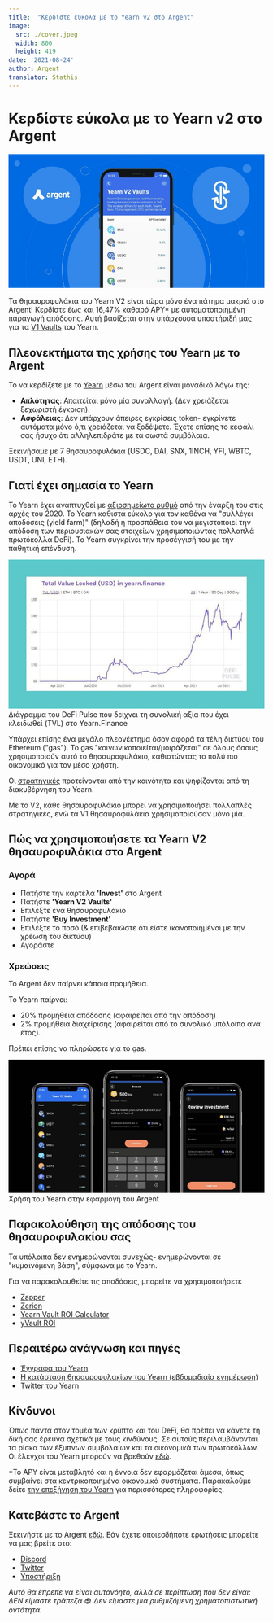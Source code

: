 ```yaml
---
title:  "Κερδίστε εύκολα με το Yearn v2 στο Argent"
image:
  src: ./cover.jpeg
  width: 800
  height: 419
date: '2021-08-24'
author: Argent
translator: Stathis
---
```


# Κερδίστε εύκολα με το Yearn v2 στο Argent

![](Image1.jpg?w=2064&h=1080)

Τα θησαυροφυλάκια του Yearn V2 είναι τώρα μόνο ένα πάτημα μακριά στο Argent! Κερδίστε έως και 16,47% καθαρό APY\* με αυτοματοποιημένη παραγωγή απόδοσης. Αυτή βασίζεται στην υπάρχουσα υποστήριξή μας για τα [V1 Vaults](https://www.argent.xyz/blog/yearn-vaults-in-argent/) του Yearn.

## **Πλεονεκτήματα της χρήσης του Yearn με το Argent**

Το να κερδίζετε με το [Yearn](https://yearn.finance/vaults) μέσω του Argent είναι μοναδικό λόγω της:

- **Απλότητας**: Απαιτείται μόνο μία συναλλαγή. (Δεν χρειάζεται ξεχωριστή έγκριση).
- **Ασφάλειας**: Δεν υπάρχουν άπειρες εγκρίσεις token- εγκρίνετε αυτόματα μόνο ό,τι χρειάζεται να ξοδέψετε. Έχετε επίσης το κεφάλι σας ήσυχο ότι αλληλεπιδράτε με τα σωστά συμβόλαια.

Ξεκινήσαμε με 7 θησαυροφυλάκια (USDC, DAI, SNX, 1INCH, YFI, WBTC, USDT, UNI, ETH).

## **Γιατί έχει σημασία το Yearn**

Το Yearn έχει αναπτυχθεί με [αξιοσημείωτο ρυθμό](https://defipulse.com/yearn.finance) από την έναρξή του στις αρχές του 2020. Το Yearn καθιστά εύκολο για τον καθένα να "συλλέγει αποδόσεις (yield farm)"  (δηλαδή η προσπάθεια του να μεγιστοποιεί την απόδοση των περιουσιακών σας στοιχείων χρησιμοποιώντας πολλαπλά πρωτόκολλα DeFi). Το Yearn συγκρίνει την προσέγγισή του με την παθητική επένδυση.

![](Image2.jpg?w=944&h=549)Διάγραμμα του DeFi Pulse που δείχνει τη συνολική αξία που έχει κλειδωθεί (TVL) στο Yearn.Finance

Υπάρχει επίσης ένα μεγάλο πλεονέκτημα όσον αφορά τα τέλη δικτύου του Ethereum ("gas"). Το gas "κοινωνικοποιείται/μοιράζεται" σε όλους όσους χρησιμοποιούν αυτό το θησαυροφυλάκιο, καθιστώντας το πολύ πιο οικονομικό για τον μέσο χρήστη.

Οι [στρατηγικές](https://medium.com/yearn-state-of-the-vaults/the-vaults-at-yearn-9237905ffed3) προτείνονται από την κοινότητα και ψηφίζονται από τη διακυβέρνηση του Yearn.

Με το V2, κάθε θησαυροφυλάκιο μπορεί να χρησιμοποιήσει πολλαπλές στρατηγικές, ενώ τα V1 θησαυροφυλάκια χρησιμοποιούσαν μόνο μία.

## **Πώς να χρησιμοποιήσετε τα Yearn V2 θησαυροφυλάκια στο Argent**

### **Αγορά**

- Πατήστε την καρτέλα **'Invest'** στο Argent
- Πατήστε **'Yearn V2 Vaults'**
- Επιλέξτε ένα θησαυροφυλάκιο
- Πατήστε **'Buy Investment'**
- Επιλέξτε το ποσό (& επιβεβαιώστε ότι είστε ικανοποιημένοι με την χρέωση του δικτύου)
- Αγοράστε

### **Χρεώσεις**

Το Argent δεν παίρνει κάποια προμήθεια.

Το Yearn παίρνει:

- 20% προμήθεια απόδοσης (αφαιρείται από την απόδοση)
- 2% προμήθεια διαχείρισης (αφαιρείται από το συνολικό υπόλοιπο ανά έτος).

Πρέπει επίσης να πληρώσετε για το gas.

![](Image3.jpg?w=2500&h=1300)
Χρήση του Yearn στην εφαρμογή του Argent

## **Παρακολούθηση της απόδοσης του θησαυροφυλακίου σας**

Τα υπόλοιπα δεν ενημερώνονται συνεχώς- ενημερώνονται σε "κυμαινόμενη βάση", σύμφωνα με το Yearn.

Για να παρακολουθείτε τις αποδόσεις, μπορείτε να χρησιμοποιήσετε

- [Zapper](https://zapper.fi/)
- [Zerion](https://app.zerion.io/)
- [Yearn Vault ROI Calculator](https://yearn-roi.xyz/#/)
- [yVault ROI](https://yvault-roi.netlify.app/)

## **Περαιτέρω ανάγνωση και πηγές**

- [Έγγραφα του Yearn](https://docs.yearn.finance/)
- [Η κατάσταση θησαυροφυλακίων του Yearn (εβδομαδιαία ενημέρωση)](https://medium.com/yearn-state-of-the-vaults/the-vaults-at-yearn-9237905ffed3)
- [Twitter του Yearn](https://twitter.com/iearnfinance)

## **Κίνδυνοι**

Όπως πάντα στον τομέα των κρύπτο και του DeFi, θα πρέπει να κάνετε τη δική σας έρευνα σχετικά με τους κινδύνους. Σε αυτούς περιλαμβάνονται τα ρίσκα των έξυπνων συμβολαίων και τα οικονομικά των πρωτοκόλλων. Οι έλεγχοι του Yearn μπορούν να βρεθούν [εδώ](https://docs.yearn.finance/resources/audits).

\*Το APY είναι μεταβλητό και η έννοια δεν εφαρμόζεται άμεσα, όπως συμβαίνει στα κεντρικοποιημένα οικονομικά συστήματα. Παρακαλούμε δείτε [την επεξήγηση του Yearn](https://docs.yearn.finance/resources/guides/how-to-understand-yvault-roi#roi-calculation) για περισσότερες πληροφορίες.

## **Κατεβάστε το Argent**

Ξεκινήστε με το Argent [εδώ](https://argent.link/yearn-v2-post). Εάν έχετε οποιεσδήποτε ερωτήσεις μπορείτε να μας βρείτε στο:

- [Discord](https://discord.com/invite/GWSyrHg)
- [Twitter](https://twitter.com/argentHQ)
- [Υποστήριξη](https://support.argent.xyz/hc/en-us)

_Αυτό θα έπρεπε να είναι αυτονόητο, αλλά σε περίπτωση που δεν είναι: ΔΕΝ είμαστε τράπεζα _**🙄**_. Δεν είμαστε μια ρυθμιζόμενη χρηματοπιστωτική οντότητα._
